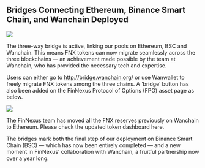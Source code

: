 ## Bridges Connecting Ethereum, Binance Smart Chain, and Wanchain Deployed


![](https://cdn-images-1.medium.com/max/2034/1*gFWztitUx0fG7Y_9SsagXw.png)

 The three-way bridge is active, linking our pools on Ethereum, BSC and Wanchain. This means FNX tokens can now migrate seamlessly across the three blockchains — an achievement made possible by the team at Wanchain, who has provided the necessary tech and expertise.

Users can either go to http://bridge.wanchain.org/ or use Wanwallet to freely migrate FNX tokens among the three chains. A ‘bridge’ button has also been added on the FinNexus Protocol of Options (FPO) asset page as below.

![](https://cdn-images-1.medium.com/max/2280/0*CqUvZ21nEKfBsgIw.png)

The FinNexus team has moved all the FNX reserves previously on Wanchain to Ethereum. Please check the updated token dashboard here.

The bridges mark both the final step of our deployment on Binance Smart Chain (BSC) — which has now been entirely completed — and a new moment in FinNexus’ collaboration with Wanchain, a fruitful partnership now over a year long.